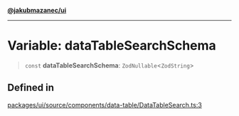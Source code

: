 [**@jakubmazanec/ui**](../README.md)

---

# Variable: dataTableSearchSchema

> `const` **dataTableSearchSchema**: `ZodNullable`\<`ZodString`\>

## Defined in

[packages/ui/source/components/data-table/DataTableSearch.ts:3](https://github.com/jakubmazanec/tools/blob/0633c96618f3c6692ade528aee0f27ac091468a5/packages/ui/source/components/data-table/DataTableSearch.ts#L3)
